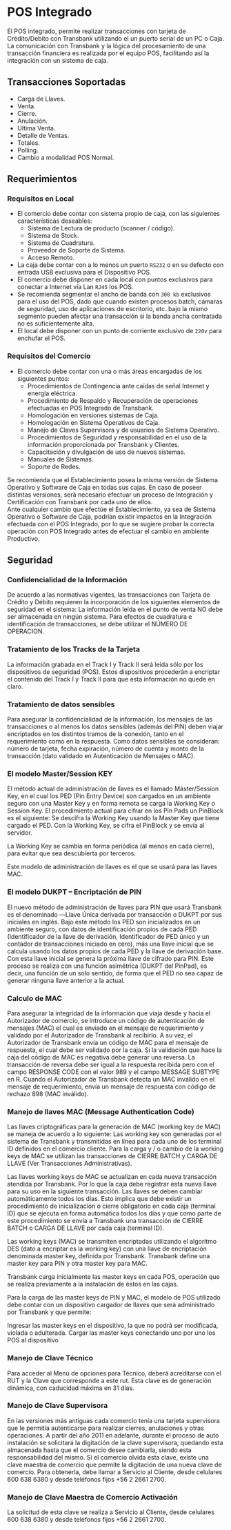 # POS Integrado

El POS integrado, permite realizar transacciones con tarjeta de Crédito/Debito con Transbank utilizando el un puerto serial de un PC o Caja. La comunicación con Transbank y la lógica del procesamiento de una transacción financiera es realizada por el equipo POS, facilitando así la integración con un sistema de caja.

## Transacciones Soportadas

- Carga de Llaves.
- Venta.
- Cierre.
- Anulación.
- Ultima Venta.
- Detalle de Ventas.
- Totales.
- Polling.
- Cambio a modalidad POS Normal.

## Requerimientos

### Requisitos en Local

- El comercio debe contar con sistema propio de caja, con las siguientes características deseables:
  - Sistema de Lectura de producto (scanner / código).
  - Sistema de Stock.
  - Sistema de Cuadratura.
  - Proveedor de Soporte de Sistema.
  - Acceso Remoto.
- La caja debe contar con a lo menos un puerto `RS232` o en su defecto con entrada USB exclusiva para el Dispositivo POS.
- El comercio debe disponer en cada local con puntos exclusivos para conectar a Internet vía Lan `RJ45` los POS.
- Se recomienda segmentar el ancho de banda con `300 kb` exclusivos para el uso del POS, dado que cuando existen procesos batch, cámaras de seguridad, uso de aplicaciones de escritorio, etc. bajo la mismo segmento pueden afectar una transacción si la banda ancha contratada no es suficientemente alta.
- El local debe disponer con un punto de corriente exclusivo de `220v` para enchufar el POS.

### Requisitos del Comercio

- El comercio debe contar con una o más áreas encargadas de los siguientes puntos:
  - Procedimientos de Contingencia ante caídas de señal Internet y energía eléctrica.
  - Procedimiento de Respaldo y Recuperación de operaciones efectuadas en POS Integrado de Transbank.
  - Homologación en versiones sistemas de Caja.
  - Homologación en Sistema Operativos de Caja.
  - Manejo de Claves Supervisora y de usuarios de Sistema Operativo.
  - Procedimientos de Seguridad y responsabilidad en el uso de la información proporcionada por Transbank y Clientes.
  - Capacitación y divulgación de uso de nuevos sistemas.
  - Manuales de Sistemas.
  - Soporte de Redes.

<aside class="notice">
Se recomienda que el Establecimiento posea la misma versión de Sistema Operativo y Software de Caja en todas sus cajas. En caso de poseer distintas versiones, será necesario efectuar un proceso de Integración y Certificación con Transbank por cada uno de ellos.
</aside>

<aside class="notice">
Ante cualquier cambio que efectúe el Establecimiento, ya sea de Sistema Operativo o Software de Caja, podrían existir impactos en la Integración efectuada con el POS Integrado, por lo que se sugiere probar la correcta operación con POS Integrado antes de efectuar el cambio en ambiente Productivo.
</aside>

## Seguridad

### Confidencialidad de la Información

De acuerdo a las normativas vigentes, las transacciones con Tarjeta de Crédito y Débito requieren la
incorporación de los siguientes elementos de seguridad en el sistema:
La información leída en el punto de venta NO debe ser almacenada en ningún sistema.
Para efectos de cuadratura e identificación de transacciones, se debe utilizar el NÚMERO DE OPERACION.

### Tratamiento de los Tracks de la Tarjeta

La información grabada en el Track I y Track II será leída sólo por los dispositivos de seguridad (POS). Estos
dispositivos procederán a encriptar el contenido del Track I y Track II para que esta información no quede en
claro.

### Tratamiento de datos sensibles

Para asegurar la confidencialidad de la información, los mensajes de las transacciones o al menos los datos
sensibles (además del PIN) deben viajar encriptados en los distintos tramos de la conexión, tanto en el
requerimiento como en la respuesta. Como datos sensibles se consideran: número de tarjeta, fecha
expiración, número de cuenta y monto de la transacción (dato validado en Autenticación de Mensajes o MAC).

### El modelo Master/Session KEY

El método actual de administración de llaves es el llamado Máster/Session Key, en el cual los PED (Pin Entry
Device) son cargados en un ambiente seguro con una Master Key y en forma remota se carga la Working Key
o Session Key.
El procedimiento actual para cifrar en los Pin Pads un PinBlock es el siguiente:
Se descifra la Working Key usando la Master Key que tiene cargado el PED.
Con la Working Key, se cifra el PinBlock y se envía al servidor.

La Working Key se cambia en forma periódica (al menos en cada cierre), para evitar que sea descubierta por
terceros.

Este modelo de administración de llaves es el que se usará para las llaves MAC.

### El modelo DUKPT – Encriptación de PIN

El nuevo método de administración de llaves para PIN que usará Transbank es el denominado ―Llave Única
derivada por transacción o DUKPT por sus iniciales en inglés.
Bajo este método los PED son inicializados en un ambiente seguro, con datos de identificación propios de
cada PED (Identificador de la llave de derivación, Identificador de PED único y un contador de transacciones
iniciado en cero), más una llave inicial que se calcula usando los datos propios de cada PED y la llave de
derivación base. Con esta llave inicial se genera la próxima llave de cifrado para PIN. Este proceso se realiza
con una función asimétrica (DUKPT del PinPad), es decir, una función de un solo sentido, de forma que el PED
no sea capaz de generar ninguna llave anterior a la actual.

### Calculo de MAC

Para asegurar la integridad de la información que viaja desde y hacia el Autorizador de comercio, se introduce
un código de autenticación de mensajes (MAC) el cual es enviado en el mensaje de requerimiento y validado
por el Autorizador de Transbank al recibirlo. A su vez, el Autorizador de Transbank envía un código de MAC
para el mensaje de respuesta, el cual debe ser validado por la caja. Si la validación que hace la caja del código
de MAC es negativa debe generar una reversa. La transacción de reversa debe ser igual a la respuesta recibida
pero con el campo RESPONSE CODE con el valor 989 y el campo MESSAGE SUBTYPE en R. Cuando el
Autorizador de Transbank detecta un MAC inválido en el mensaje de requerimiento, envía un mensaje de
respuesta con código de rechazo 898 (MAC inválido).

### Manejo de llaves MAC (Message Authentication Code)

Las llaves criptográficas para la generación de MAC (working key de MAC) se maneja de acuerdo a lo siguiente:
Las working key son generadas por el sistema de Transbank y transmitidas en línea para cada uno de los
terminal ID definidos en el comercio cliente.
Para la carga y / o cambio de la working keys de MAC se utilizan las transacciones de CIERRE BATCH y CARGA
DE LLAVE (Ver Transacciones Administrativas).

Las llaves working keys de MAC se actualizan en cada nueva transacción atendida por Transbank. Por lo que
la caja debe registrar esta nueva llave para su uso en la siguiente transacción.
Las llaves se deben cambiar automáticamente todos los días. Esto implica que debe existir un procedimiento
de inicialización o cierre obligatorio en cada caja (terminal ID) que se ejecuta en forma automática todos los
días y que como parte de este procedimiento se envía a Transbank una transacción de CIERRE BATCH o CARGA
DE LLAVE por cada caja (terminal ID).

Las working keys (MAC) se transmiten encriptadas utilizando el algoritmo DES (dato a encriptar es la working
key) con una llave de encriptación denominada master key, definida por Transbank. Transbank define una
master key para PIN y otra master key para MAC.

Transbank carga inicialmente las master keys en cada POS, operación que se realiza previamente a la
instalación de éstos en las cajas.

Para la carga de las master keys de PIN y MAC, el modelo de POS utilizado debe contar con un dispositivo
cargador de llaves que será administrado por Transbank y que permite:

Ingresar las master keys en el dispositivo, la que no podrá ser modificada, violada o adulterada.
Cargar las master keys conectando uno por uno los POS al dispositivo

### Manejo de Clave Técnico

Para acceder al Menú de opciones para Técnico, deberá acreditarse con el RUT y la Clave que corresponde a
este rut.
Esta clave es de generación dinámica, con caducidad máxima en 31 días.

### Manejo de Clave Supervisora

En las versiones más antiguas cada comercio tenía una tarjeta supervisora que le permitía autenticarse para
realizar cierres, anulaciones y otras operaciones. A partir del año 2011 en adelante, durante el proceso de
auto instalación se solicitará la digitación de la clave supervisora, quedando esta almacenada hasta que el
comercio desee cambiarla, siendo esta responsabilidad del mismo.
Si el comercio olvida esta clave, existe una clave maestra de comercio que permite la digitación de una nueva
clave de comercio. Para obtenerla, debe llamar a Servicio al Cliente, desde celulares 600 638 6380 y desde
teléfonos fijos +56 2 2661 2700.

### Manejo de Clave Maestra de Comercio Activación

La solicitud de esta clave se realiza a Servicio al Cliente, desde celulares 600 638 6380 y desde teléfonos fijos
+56 2 2661 2700.
